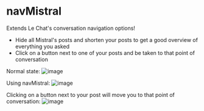 # navMistral

Extends Le Chat's conversation navigation options!

- Hide all Mistral's posts and shorten your posts to get a good overview of everything you asked
- Click on a button next to one of your posts and be taken to that point of conversation

Normal state:
![image](https://github.com/user-attachments/assets/ade26609-eabe-4933-a8e3-b6d8aec3ca93)

Using navMistral:
![image](https://github.com/user-attachments/assets/979d185f-1f58-457d-acab-4f0c017d9108)

Clicking on a button next to your post will move you to that point of conversation:
![image](https://github.com/user-attachments/assets/88fa7c9d-ded5-4e98-9db6-9e17dbaab5cc)

